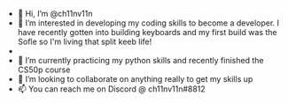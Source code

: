 - 👋 Hi, I’m @ch11nv11n
- 👀 I’m interested in developing my coding skills to become a developer. I have recently gotten into building keyboards and my first build was the Sofle so I'm living that split keeb life!
- 
- 🌱 I’m currently practicing my python skills and recently finished the CS50p course
- 💞️ I’m looking to collaborate on anything really to get my skills up
- 📫 You can reach me on Discord @ ch11nv11n#8812

<!---
ch11nv11n/ch11nv11n is a ✨ special ✨ repository because its `README.md` (this file) appears on your GitHub profile.
You can click the Preview link to take a look at your changes.
--->
